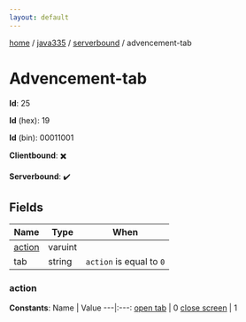 ```yaml
---
layout: default
---
```


[home](/)  /  [java335](/protocol/java335)  /  [serverbound](/protocol/java335/serverbound)  /  advencement-tab

# Advencement-tab

**Id**: 25

**Id** (hex): 19

**Id** (bin): 00011001

**Clientbound**: ✖️

**Serverbound**: ✔️

## Fields

Name | Type | When
---|---|:---:
[action](#action) | varuint | 
tab | string | <code>action</code> is equal to <code>0</code>

### action

**Constants**:
Name | Value
---|:---:
[open tab](action_open-tab) | 0
[close screen](action_close-screen) | 1


